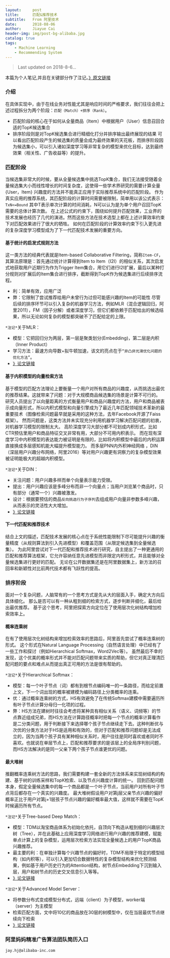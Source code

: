 ```yaml
---
layout:     post
title:      匹配&推荐技术
subtitle:   From 阿里技术
date:       2018-08-06
author:     Jiayue Cai
header-img: img/post-bg-alibaba.jpg
catalog: true
tags:
    - Machine Learning
    - Recommending System
---
```



>Last updated on 2018-8-6... 

本篇为个人笔记,并且在关键部分作了注记。[》原文链接](https://zhuanlan.zhihu.com/p/35030348?utm_source=qq&utm_medium=social&utm_oi=566394839504048128)

### 介绍 

在具体实现中，由于在线业务对性能尤其是响应时间的严格要求，我们往往会把上述过程拆分为两个阶段：`匹配（Match）+排序（Rank）`。
- 匹配阶段的核心在于如何从全量商品（Item）中根据用户（User）信息召回合适的TopK候选集合
- 排序阶段则是对TopK候选集合进行精细化打分并排序输出最终展现的结果
可以看出匹配阶段产生的候选集的质量会成为最终效果的天花板，而排序阶段因为候选集小，可以引入诸如深度学习等非常复杂的模型来优化目标，达到最终效果（相关性、广告收益等）的提升。

### 匹配阶段

当候选集非常大的时候，要从全量候选集中挑选TopK集合，我们无法接受随着全量候选集大小而线性增长的时间复杂度，这使得一些学术界研究的需要计算全量 {User，Item} 兴趣度的方法并不能真正应用于实际推荐系统中的匹配阶段。
作为真实应用的推荐系统，其匹配阶段的计算时间需要被限制，简单用以该公式表示：`TxN<=Bound`
其中T表示单次计算的时间消耗，N可以认为是为单个用户召回TopK需要的总体计算次数。
在上述公式的约束下，围绕如何提升匹配效果，工业界的技术发展也经历了几代的演进。然而这些方法在技术选型上都在上述计算效率约束下对匹配效果进行了很大的牺牲。
如何在匹配阶段的计算效率约束下引入更先进的复杂深度学习模型成为了下一代匹配技术发展的重要方向。

#### 基于统计的启发式规则方法

这一类方法的经典代表就是Item-based Collaborative Filtering，简称`Item-CF`，其算法原理是：首先通过统计计算得到Item to Item（I2I）的相似关系，其次启发式地获取用户近期行为作为Trigger Item集合，用它们进行I2I扩展，最后以某种打分规则对扩展后的Item集合进行排序，截断得到TopK作为候选集进行后续排序流程。
- 利：简单有效，应用广泛 
- 弊：它限制了尝试推荐给用户未曾行为过但可能感兴趣的Item的可能性
尽管后续的排序环节可以引入复杂的机器学习方法，例如MLR（混合逻辑回归，阿里2011），FM（因子分解）或者深度学习，但它们都依赖于匹配给出的候选结果，所以无论如何复杂的模型都突破不了匹配给定的上限。

`*注记*`关于MLR：
- 模型：它把回归分为两层，第一层是聚类划分(Embedding)，第二层是内积（Inner Product）
- 学习方法：最速方向导数+拟牛顿加速，该文的亮点在于`“非凸非光滑优化问题的优化方法”`。
- [》论文链接](https://arxiv.org/pdf/1704.05194.pdf)

#### 基于内积模型的向量检索方法

基于模型的匹配方法理论上要衡量一个用户对所有商品的兴趣度，从而挑选出最优的推荐结果。这就带来了问题：对于大规模商品候选集的场景是计算不可行的。
研究人员提出了以向量距离的方式衡量用户和商品兴趣度的方法，用户和商品被表示成向量形式，所以内积式模型和向量引擎成为了最近几年匹配领域技术革新的最重要技术（图像检索问题最早就是采用的这种方法，去年Facebook开源了Faiss框架）。
然而问题是，这类方法并未实现充分利用机器学习解决匹配问题的初衷，对机器学习模型的限制太大。
高阶深度学习大部分都不可划成内积形式，比如CTR预估里用户和商品特征交叉非常有用，大部分不可用内积表示。
而在现有深度学习中内积模型的表达能力被证明是有限的，比如将内积模型中最后的内积运算直接换成多层感知机能大幅提升模型能力。
而多层PNN内外积神经网络 ，DIN（深层用户兴趣分布网络，阿里2016）等对用户兴趣更有洞察力的复杂模型效果被证明能极大的超越内积模型。

`*注记*`关于DIN：
- 关注问题：用户兴趣多样而单个向量表示能力受限。
- 提出：用户兴趣应该是多峰分布而非一个向量点；当用户浏览某个商品时，只有部分（通常一个）兴趣被激发。
- 设计：根据要预估的商品`反向挑选行为子序列`去组成用户向量非参数多峰兴趣，从而表示的灵活性大大增加。
- [》论文链接](https://arxiv.org/pdf/1706.06978.pdf)

#### 下一代匹配和推荐技术

结合上文的描述，匹配技术发展的核心点在于系统性能限制下尽可能提升兴趣的衡量精度（从规则算法到引入先进模型）和覆盖范围（从限定候选集到全量候选集）。
为此阿里尝试对下一代匹配和推荐技术进行研究，自主提出了一种更通用的匹配和推荐算法框架，它允许容纳任意先进模型而非限定内积形式，并且能够对全量候选集进行更好的匹配。
无论在公开数据集还是在阿里数据集上，新方法的召回率和新颖性对比前两代技术都有飞跃性的提高。

### 排序阶段

面对一个复杂问题，人脑常有的一个思考方式是先从大的层面入手，确定大方向后具体细化。
那么是否可以有一种从粗到细的检索方式，逐步判断并细化，最后给出最优推荐。
基于这个思考，阿里把探索方向定位在了使用层次化树结构增加检索效率上。

#### 概率连乘树

在有了使用层次化树结构来增加检索效率的思路后，阿里首先尝试了概率连乘树的形式。
这个形式在Natural Language Processing（自然语言处理）中已经有了一些工作和探讨（例如Hierarchical Softmax，Word2Vec等）。
虽然最后不幸的发现，这个优美的概率形式并不能对匹配问题带来实质的帮助，但它对真正理清匹配问题的要点和难点从而提出真正可用的方法是很有帮助的。

`*注记*`关于Hierarchical Softmax：
- 模型：每一个叶子节点（词）都有到根节点编码唯一的一条路径，而给定前置上文，下一个词出现的概率被建模为编码路径上分类概率的连乘。
- 优：通过概率连乘树的方式，HS有效避免了在传统Softmax建模中需要遍历所有叶子节点计算分母归一化项的过程。
- 弊：HS方法在建树时往往会考虑将某种具有相似关系（语义、词频等）的节点靠近组成兄弟，而HS方法在计算路径概率时把每一个节点的概率计算看作是二分类问题，用于判断接下来选择哪个孩子节点继续走下去。这种判断优与次优的分类方法对于HS是适用和有效的，但对于匹配和推荐问题却是无法成立的，因为当两个孩子具有某种相似关系时，用户往往是同时喜欢或者同时不喜欢。也就说在单层节点上，匹配和推荐要求的是该层上的全局序判别问题，而HS方法解决的是同一父亲下两个孩子节点谁更优的问题。

#### 最大堆树

推翻概率连乘树方法的思路，我们需要构建一套全新的方法体系来实现树结构的构建、基于树的训练采样和TopK检索、以及节点兴趣度计算的统一。
回到匹配问题本身，假定全量候选集中的每一个商品都是一个叶子节点，当前用户对所有叶子节点背后都存在一个真实的兴趣度。
最大堆树假设用户对第j层父亲节点兴趣的偏好概率正比于用户对第j+1层孩子节点兴趣的偏好概率最大值，这样就不需要在TopK时候遍历所有节点。

`*注记*`关于Tree-based Deep Match：
- 模型：TDM以淘宝商品体系为初始化依托，自顶向下构造从粗到细的兴趣层次树（Tree），并在此基础上应用深度学习网络进行用户兴趣的推荐建模，赋能单点计算上的复杂模型，运用层次检索方法实现全量候选上的用户TopK商品兴趣推荐。
- 最主要的利：在单独计算每个兴趣节点的偏好时，TDM不局限于特定的模型结构（如内积等），可以引入更加切合数据特性的复杂模型结构来优化预测结果，例如基于用户历史行为的Attention结构，树节点Embedding下沉到输入层，用户和树节点的历史交叉信息引入等等。
- [》论文链接](https://arxiv.org/abs/1801.02294)

`*注记*`关于Advanced Model Server：
- 将参数分布式变成模型分布式，远端（client）为子模型，worker端（server）为主模型
- 检索匹配方面，文中将10亿的商品放在30层的树模型中，仅在当层最优节点继续向下检索
- [》论文链接](https://arxiv.org/pdf/1711.06505.pdf)

### 阿里妈妈精准广告算法团队简历入口

	jay.hj@alibaba-inc.com



